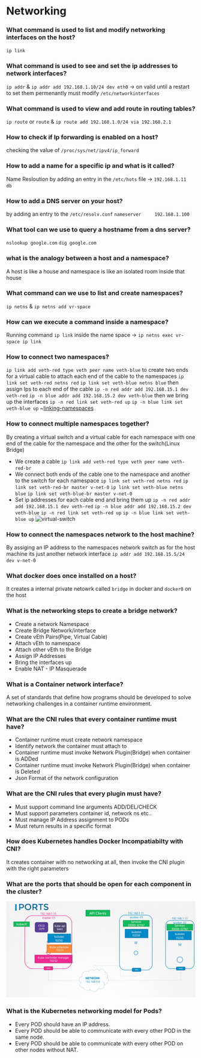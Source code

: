 # Networking

### What command is used to list and modify networking interfaces on the host?
`ip link`

### What command is used to see and set the ip addresses to network interfaces?
`ip addr` & `ip addr add 192.168.1.10/24 dev eth0` -> on valid until a restart to set them permenantly must modify `/etc/networkinterfaces`

### What command is used to view and add route in routing tables?
`ip route` or `route`  & `ip route add 192.168.1.0/24 via 192.168.2.1` 

### How to check if Ip forwarding is enabled on a host?
checking the value of `/proc/sys/net/ipv4/ip_forward`

### How to add a name for a specific ip and what is it called?
Name Resloution
by adding an entry in the `/etc/hots` file -> `192.168.1.11     db`

### How to add a DNS server on your host?
by adding an entry to the `/etc/resolv.conf` 
`nameserver     192.168.1.100`

### What tool can we use to query a hostname from a dns server?
`nslookup google.com` `dig google.com`

### what is the analogy between a host and a namespace?
A host is like a house and namespace is like an isolated room inside that house

### What command can we use to list and create namespaces?
`ip netns` &  `ip netns add vr-space`

### How can we execute a command inside a namespace?
Running command `ip link` inside the name space -> `ip netns exec vr-space ip link`

### How to connect two namespaces?
`ip link add veth-red type veth peer name veth-blue` to create two ends for a virtual cable
to attach each end of the cable to the namespaces 
`ip link set veth-red netns red`
`ip link set veth-blue netns blue`
then assign Ips to each end of the cable
`ip -n red addr add 192.168.15.1 dev veth-red`
`ip -n blue addr add 192.168.15.2 dev veth-blue`
then we bring up the interfaces
`ip -n red link set veth-red up`
`ip -n blue link set veth-blue up`
~[linking-namespaces](./images/linking-ns.png)

### How to connect multiple namespaces together?
By creating a virtual switch and a virtual cable for each namespace with one end of the cable for the namespace and the other for the switch(Linux Bridge)
- We create a cable `ip link add veth-red type veth peer name veth-red-br`
- We connect both ends of the cable one to the namespace and another to the switch for each namespace
`ip link set veth-red netns red`
`ip link set veth-red-br master v-net-0`
`ip link set veth-blue netns blue`
`ip link set veth-blue-br master v-net-0`
- Set ip addresses for each cable end and bring them up
`ip -n red addr add 192.168.15.1 dev veth-red`
`ip -n blue addr add 192.168.15.2 dev veth-blue`
`ip -n red link set veth-red up`
`ip -n blue link set veth-blue up`
![virtual-switch](v-net.png)

### How to connect the namespaces network to the host machine?
By assiging an IP address to the namespaces network switch as for the host machine its just another network interface 
`ip addr add 192.168.15.5/24 dev v-net-0`

### What docker does once installed on a host?
It creates a internal private netowrk called `bridge` in docker and `docker0` on the host

### What is the networking steps to create a bridge network?
- Create a network Namespace
- Create Bridge Network/interface
- Create vEth Pairs(Pipe, Virtual Cable) 
- Attach vEth to namespace
- Attach other vEth to the Bridge
- Assign IP Addresses
- Bring the interfaces up
- Enable NAT - IP Masquerade

### What is a Container network interface?
A set of standards that define how programs should be developed to solve networking challenges in a container runtime environment.

### What are the CNI rules that every container runtime must have?
- Container runtime must create network namespace
- Identify network the container must attach to
- Container runtime must invoke Network Plugin(Bridge) when container is ADDed
- Container runtime must invoke Network Plugin(Bridge) when container is Deleted
- Json Format of the network configuration

### What are the CNI rules that every plugin must have?
- Must support command line arguments ADD/DEL/CHECK
- Must support parameters container id, network ns etc..
- Must manage IP Address assignment to PODs
- Must return results in a specific format

### How does Kubernetes handles Docker Incompatiabilty with CNI?
It creates container with no networking at all, then invoke the CNI plugin with the right parameters

### What are the ports that should be open for each component in the cluster?
![cluster-networking](./images/cluster-networking.png)

### What is the Kubernetes networking model for Pods?
- Every POD should have an IP address.
- Every POD should be able to communicate with every other POD in the same node.
- Every POD should be able to communicate with every other POD on other nodes without NAT.

### 
